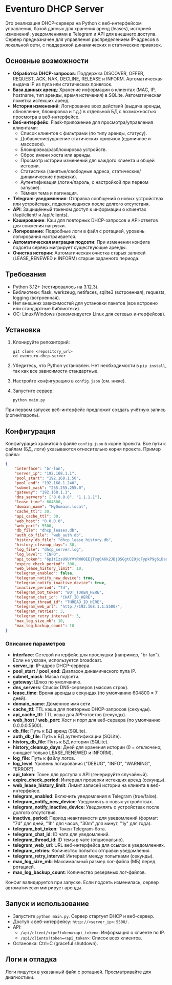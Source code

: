# Eventuro DHCP Server

Это реализация DHCP-сервера на Python с веб-интерфейсом управления, базой данных для хранения аренд (leases), историей изменений, уведомлениями в Telegram и API для внешнего доступа. Сервер предназначен для управления распределением IP-адресов в локальной сети, с поддержкой динамических и статических привязок.

## Основные возможности

- **Обработка DHCP-запросов**: Поддержка DISCOVER, OFFER, REQUEST, ACK, NAK, DECLINE, RELEASE и INFORM. Автоматическая выдача IP из пула или статических привязок.
- **База данных аренд**: Хранение информации о клиентах (MAC, IP, hostname, тип аренды, время истечения) в SQLite. Автоматическая пометка истекших аренд.
- **История изменений**: Логирование всех действий (выдача аренды, обновление, блокировка и т.д.) в отдельной БД с возможностью просмотра в веб-интерфейсе.
- **Веб-интерфейс**: Flask-приложение для просмотра/управления клиентами:
  - Список клиентов с фильтрами (по типу аренды, статусу).
  - Добавление/удаление статических привязок (единичное и массовое).
  - Блокировка/разблокировка устройств.
  - Сброс имени хоста или аренды.
  - Просмотр истории изменений для каждого клиента и общей истории.
  - Статистика (занятые/свободные адреса, статические/динамические привязки).
  - Аутентификация (логин/пароль, с настройкой при первом запуске).
  - Тёмная тема и пагинация.
- **Telegram-уведомления**: Отправка сообщений о новых устройствах или устройствах, подключившихся после долгого отсутствия.
- **API**: Защищённый токеном доступ к информации о клиентах (/api/client/<ip> и /api/clients).
- **Кэширование**: Кэш для повторных DHCP-запросов и API-ответов для снижения нагрузки.
- **Логирование**: Подробные логи в файл с ротацией, уровень логирования настраивается.
- **Автоматическая миграция подсети**: При изменении конфига подсети сервер мигрирует существующие аренды.
- **Очистка истории**: Автоматическая очистка старых записей (LEASE_RENEWED и INFORM) старше заданного периода.

## Требования

- Python 3.12+ (тестировалось на 3.12.3).
- Библиотеки: flask, werkzeug, netifaces, sqlite3 (встроенная), requests, logging (встроенная).
- Нет внешних зависимостей для установки пакетов (все встроено или стандартные библиотеки).
- ОС: Linux/Windows (рекомендуется Linux для сетевых интерфейсов).

## Установка

1. Клонируйте репозиторий:
   ```
   git clone <repository_url>
   cd eventuro-dhcp-server
   ```

2. Убедитесь, что Python установлен. Нет необходимости в `pip install`, так как все зависимости стандартные.

3. Настройте конфигурацию в `config.json` (см. ниже).

4. Запустите сервер:
   ```
   python main.py
   ```

При первом запуске веб-интерфейс предложит создать учётную запись (логин/пароль).

## Конфигурация

Конфигурация хранится в файле `config.json` в корне проекта. Все пути к файлам (БД, логи) указываются относительно корня проекта. Пример файла:

```json
{
    "interface": "br-lan",
    "server_ip": "192.168.1.1",
    "pool_start": "192.168.1.50",
    "pool_end": "192.168.1.240",
    "subnet_mask": "255.255.255.0",
    "gateway": "192.168.1.1",
    "dns_servers": ["8.8.8.8", "1.1.1.1"],
    "lease_time": 604800,
    "domain_name": "MyDomain.local",
    "cache_ttl": 30,
    "api_cache_ttl": 30,
    "web_host": "0.0.0.0",
    "web_port": 5500,
    "db_file": "dhcp_leases.db",
    "auth_db_file": "web_auth.db",
    "history_db_file": "dhcp_lease_history.db",
    "history_cleanup_days": 30,
    "log_file": "dhcp_server.log",
    "log_level": "INFO",
    "api_token": "6pItIzsU9UYVYRW0OEEjTxg0A6k2JBjBSGgtCEOjqFypkP9g6iDadILVbzS4jLAj",
    "expire_check_period": 300,
    "web_lease_history_limit": 10,
    "telegram_enabled": false,
    "telegram_notify_new_device": true,
    "telegram_notify_inactive_device": true,
    "inactive_period": "7d",
    "telegram_bot_token": "BOT_TOKEN_HERE",
    "telegram_chat_id": "CHAT_ID_HERE",
    "telegram_thread_id": "THREAD_ID_HERE",
    "telegram_web_url": "http://192.168.1.1:5500/",
    "telegram_retries": 3,
    "telegram_retry_interval": 5,
    "max_log_size_mb": 10,
    "max_log_backup_count": 10
}
```

### Описание параметров

- **interface**: Сетевой интерфейс для прослушки (например, "br-lan"). Если не указан, используется broadcast.
- **server_ip**: IP-адрес DHCP-сервера.
- **pool_start** / **pool_end**: Диапазон динамического пула IP.
- **subnet_mask**: Маска подсети.
- **gateway**: Шлюз по умолчанию.
- **dns_servers**: Список DNS-серверов (массив строк).
- **lease_time**: Время аренды в секундах (по умолчанию 604800 = 7 дней).
- **domain_name**: Доменное имя сети.
- **cache_ttl**: TTL кэша для повторных DHCP-запросов (секунды).
- **api_cache_ttl**: TTL кэша для API-ответов (секунды).
- **web_host** / **web_port**: Хост и порт для веб-сервера (по умолчанию 0.0.0.0:5500).
- **db_file**: Путь к БД аренд (SQLite).
- **auth_db_file**: Путь к БД аутентификации (SQLite).
- **history_db_file**: Путь к БД истории (SQLite).
- **history_cleanup_days**: Дней для хранения истории (0 = отключено; очищает только LEASE_RENEWED и INFORM).
- **log_file**: Путь к файлу логов.
- **log_level**: Уровень логирования ("DEBUG", "INFO", "WARNING", "ERROR").
- **api_token**: Токен для доступа к API (генерируйте случайный).
- **expire_check_period**: Интервал проверки истекших аренд (секунды).
- **web_lease_history_limit**: Лимит записей истории на клиента в веб-интерфейсе.
- **telegram_enabled**: Включить уведомления в Telegram (true/false).
- **telegram_notify_new_device**: Уведомлять о новых устройствах.
- **telegram_notify_inactive_device**: Уведомлять о устройствах после долгого отсутствия.
- **inactive_period**: Период неактивности для уведомлений (формат: "7d" для дней, "1h" для часов, "30m" для минут, "1y" для года).
- **telegram_bot_token**: Токен Telegram-бота.
- **telegram_chat_id**: ID чата для уведомлений.
- **telegram_thread_id**: ID темы в чате (опционально).
- **telegram_web_url**: URL веб-интерфейса для ссылок в уведомлениях.
- **telegram_retries**: Количество попыток отправки уведомления.
- **telegram_retry_interval**: Интервал между попытками (секунды).
- **max_log_size_mb**: Максимальный размер лог-файла (МБ) перед ротацией.
- **max_log_backup_count**: Количество резервных лог-файлов.

Конфиг валидируется при запуске. Если подсеть изменилась, сервер автоматически мигрирует аренды.

## Запуск и использование

- Запустите `python main.py`. Сервер стартует DHCP и веб-сервер.
- Доступ к веб-интерфейсу: `http://<server_ip>:5500/`.
- API: 
  - `/api/client/<ip>?token=<api_token>`: Информация о клиенте по IP.
  - `/api/clients?token=<api_token>`: Список всех клиентов.
- Остановка: Ctrl+C (graceful shutdown).

## Логи и отладка

Логи пишутся в указанный файл с ротацией. Просматривайте для диагностики.
